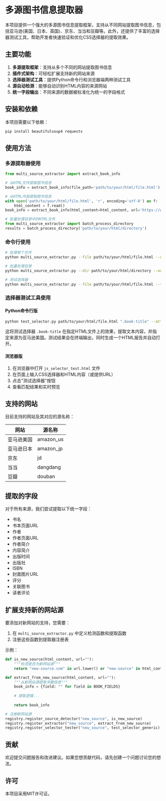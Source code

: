 # 多源图书信息提取器

本项目提供一个强大的多源图书信息提取框架，支持从不同网站提取图书信息，包括亚马逊(美国、日本、英国)、京东、当当和豆瓣等。此外，还提供了丰富的选择器测试工具，帮助开发者快速验证和优化CSS选择器的提取效果。

## 主要功能

1. **多源提取框架**：支持从多个不同的网站提取图书信息
2. **插件式架构**：可轻松扩展支持新的网站来源
3. **选择器测试工具**：提供Python命令行和浏览器端两种测试工具
4. **源自动检测**：能够自动识别HTML内容的来源网站
5. **统一字段输出**：不同来源的数据被标准化为统一的字段格式

## 安装和依赖

本项目需要以下依赖：

```bash
pip install beautifulsoup4 requests
```

## 使用方法

### 多源提取器使用

```python
from multi_source_extractor import extract_book_info

# 从HTML文件提取图书信息
book_info = extract_book_info(file_path='path/to/your/html/file.html')

# 从HTML内容提取图书信息
with open('path/to/your/html/file.html', 'r', encoding='utf-8') as f:
    html_content = f.read()
book_info = extract_book_info(html_content=html_content, url='https://www.example.com/book/123')

# 批量处理目录中的HTML文件
from multi_source_extractor import batch_process_directory
results = batch_process_directory('path/to/your/html/directory')
```

### 命令行使用

```bash
# 处理单个文件
python multi_source_extractor.py --file path/to/your/html/file.html --output results.json

# 批量处理目录
python multi_source_extractor.py --dir path/to/your/html/directory --output results.json

# 测试选择器
python multi_source_extractor.py --file path/to/your/html/file.html --test-selector ".book-title" --attr "text"
```

### 选择器测试工具使用

#### Python命令行版

```bash
python test_selector.py path/to/your/html/file.html ".book-title" --attr "text" --source "amazon_us"
```

这将测试选择器 `.book-title` 在指定HTML文件上的效果，提取文本内容，并指定来源为亚马逊美国。测试结果会在终端输出，同时生成一个HTML报告并自动打开。

#### 浏览器版

1. 在浏览器中打开 `js_selector_test.html` 文件
2. 在页面上输入CSS选择器和HTML内容（或提供URL）
3. 点击"测试选择器"按钮
4. 查看匹配结果和实时预览

## 支持的网站

目前支持的网站及其对应的源名称：

| 网站 | 源名称 |
|------|--------|
| 亚马逊美国 | amazon_us |
| 亚马逊日本 | amazon_jp |
| 京东 | jd |
| 当当 | dangdang |
| 豆瓣 | douban |

## 提取的字段

对于所有来源，我们尝试提取以下统一字段：

- 书名
- 书本页面URL
- 作者
- 作者页面URL
- 作者简介
- 内容简介
- 出版时间
- 出版社
- ISBN
- 封面图片URL
- 评分
- 关联图书
- 读者评论

## 扩展支持新的网站源

要添加对新网站的支持，您需要：

1. 在 `multi_source_extractor.py` 中定义检测函数和提取函数
2. 注册这些函数到提取器注册表

示例：

```python
def is_new_source(html_content, url=""):
    """检测是否为新网站源"""
    return "new-source.com" in url.lower() or "new-source" in html_content.lower()

def extract_from_new_source(html_content, url=""):
    """从新网站源提取书籍信息"""
    book_info = {field: "" for field in BOOK_FIELDS}
    
    # 提取逻辑...
    
    return book_info

# 注册新网站源
registry.register_source_detector("new_source", is_new_source)
registry.register_extractor("new_source", extract_from_new_source)
registry.register_selector_tester("new_source", test_selector_generic)
```

## 贡献

欢迎提交问题报告和改进建议。如果您想贡献代码，请先创建一个问题讨论您的想法。

## 许可

本项目采用MIT许可证。
